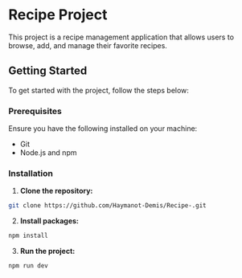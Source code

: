 # Recipe Project

This project is a recipe management application that allows users to browse, add, and manage their favorite recipes.

## Getting Started

To get started with the project, follow the steps below:

### Prerequisites

Ensure you have the following installed on your machine:

- Git
- Node.js and npm

### Installation

1. **Clone the repository:**

```bash
git clone https://github.com/Haymanot-Demis/Recipe-.git
```

2. **Install packages:**

```bash
npm install
```

3. **Run the project:**

```bash
npm run dev
```
